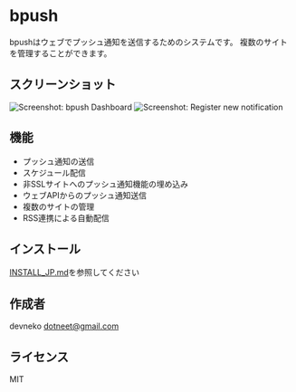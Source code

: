 # bpush

bpushはウェブでプッシュ通知を送信するためのシステムです。
複数のサイトを管理することができます。

## スクリーンショット

![Screenshot: bpush Dashboard](http://i.imgur.com/TJSgZMK.jpg)
![Screenshot: Register new notification](http://i.imgur.com/raCcrrO.jpg)

## 機能

 - プッシュ通知の送信
 - スケジュール配信
 - 非SSLサイトへのプッシュ通知機能の埋め込み
 - ウェブAPIからのプッシュ通知送信
 - 複数のサイトの管理
 - RSS連携による自動配信

## インストール

[INSTALL_JP.md](INSTALL_JP.md)を参照してください

## 作成者

devneko <dotneet@gmail.com>

## ライセンス

MIT

